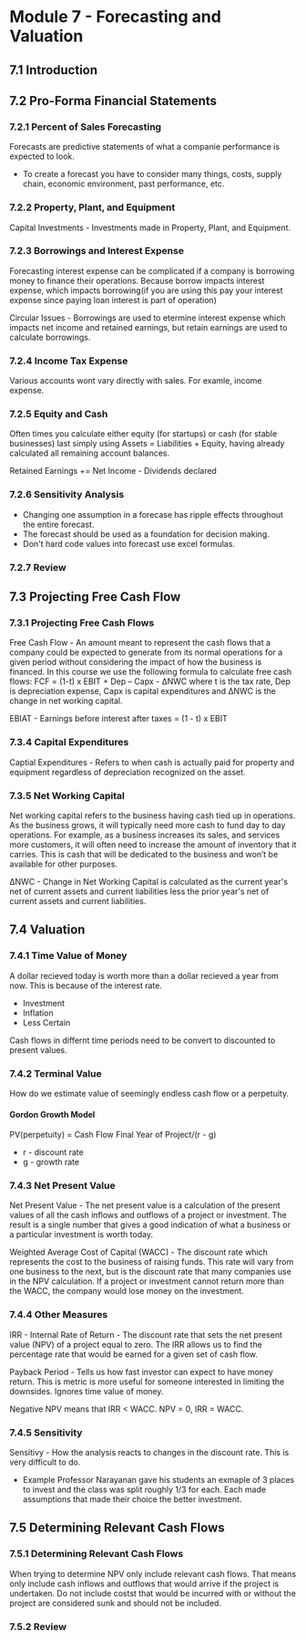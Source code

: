 # Module 7 - Forecasting and Valuation

## 7.1 Introduction
## 7.2 Pro-Forma Financial Statements 
### 7.2.1 Percent of Sales Forecasting

Forecasts are predictive statements of what a companie performance is expected to look.
 + To create a forecast you have to consider many things, costs, supply chain, economic environment, past performance, etc.

### 7.2.2 Property, Plant, and Equipment

Capital Investments - Investments made in Property, Plant, and Equipment.

### 7.2.3 Borrowings and Interest Expense

Forecasting interest expense can be complicated if a company is borrowing money to finance their operations.  Because borrow impacts interest expense, which impacts borrowing(if you are using this pay your interest expense since paying loan interest is part of operation)


Circular Issues - Borrowings are used to etermine interest expense which impacts net income and retained earnings, but retain earnings are used to calculate borrowings.

### 7.2.4 Income Tax Expense

Various accounts wont vary directly with sales. For examle, income expense.

### 7.2.5 Equity and Cash
Often times you calculate either equity (for startups) or cash (for stable businesses) last simply using Assets = Liabilities + Equity, having already calculated all remaining account balances.

Retained Earnings += Net Income - Dividends declared

### 7.2.6 Sensitivity Analysis
+ Changing one assumption in a forecase has ripple effects throughout the entire forecast.  
+ The forecast should be used as a foundation for decision making.
+ Don't hard code values into forecast use excel formulas.

### 7.2.7 Review

## 7.3 Projecting Free Cash Flow

### 7.3.1 Projecting Free Cash Flows

Free Cash Flow - An amount meant to represent the cash flows that a company could be expected to generate from its normal operations for a given period without considering the impact of how the business is financed. In this course we use the following formula to calculate free cash flows: FCF = (1-t) x EBIT + Dep – Capx - &Delta;NWC where t is the tax rate, Dep is depreciation expense, Capx is capital expenditures and &Delta;NWC is the change in net working capital.

EBIAT - Earnings before interest after taxes = (1 - t) x EBIT

### 7.3.4 Capital Expenditures
Captial Expenditures - Refers to when cash is actually paid for property and equipment regardless of depreciation recognized on the asset.

### 7.3.5 Net Working Capital
Net working capital refers to the business having cash tied up in operations. As the business grows, it will typically need more cash to fund day to day operations. For example, as a business increases its sales, and services more customers, it will often need to increase the amount of inventory that it carries. This is cash that will be dedicated to the business and won’t be available for other purposes.

&Delta;NWC - Change in Net Working Capital is calculated as the current year's net of current assets and current liabilities less the prior year's net of current assets and current liabilities.

## 7.4 Valuation

### 7.4.1 Time Value of Money

A dollar recieved today is worth more than a dollar recieved a year from now.  This is because of the interest rate.
 + Investment
 + Inflation
 + Less Certain

Cash flows in differnt time periods need to be convert to discounted to present values.

### 7.4.2 Terminal Value

How do we estimate  value of seemingly endless cash flow or a perpetuity.

#### Gordon Growth Model
PV(perpetuity) = Cash Flow Final Year of Project/(r - g) 
 + r - discount rate
 + g - growth rate

### 7.4.3 Net Present Value

Net Present Value - The net present value is a calculation of the present values of all the cash inflows and outflows of a project or investment. The result is a single number that gives a good indication of what a business or a particular investment is worth today.

Weighted Average Cost of Capital (WACC) - The discount rate which represents the cost to the business of raising funds. This rate will vary from one business to the next, but is the discount rate that many companies use in the NPV calculation. If a project or investment cannot return more than the WACC, the company would lose money on the investment.

### 7.4.4 Other Measures

IRR - Internal Rate of Return - The discount rate that sets the net present value (NPV) of a project equal to zero. The IRR allows us to find the percentage rate that would be earned for a given set of cash flow.

Payback Period - Tells us how fast investor can expect to have money return.  This is metric is more useful for someone interested in limiting the downsides. Ignores time value of money.

Negative NPV means that IRR < WACC.
NPV = 0, IRR = WACC.

### 7.4.5 Sensitivity

Sensitivy - How the analysis reacts to changes in the discount rate. This is very difficult to do.
 + Example Professor Narayanan gave his students an exmaple of 3 places to invest and the class was split roughly 1/3 for each. Each made assumptions that made their choice the better investment.

## 7.5 Determining Relevant Cash Flows

### 7.5.1 Determining Relevant Cash Flows

When trying to determine NPV only include relevant cash flows. That means only include cash inflows and outflows that would arrive if the project is undertaken.  Do not include costst that would be incurred with or without the project are considered sunk and should not be included.

### 7.5.2 Review

